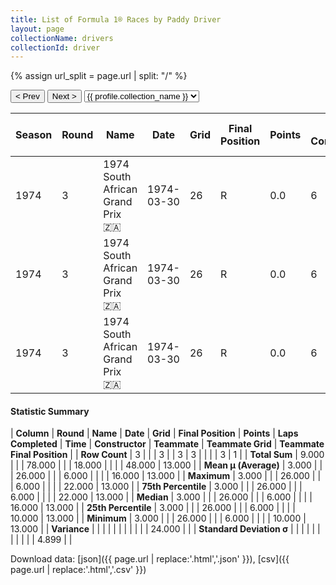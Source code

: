 ```yaml
---
title: List of Formula 1® Races by Paddy Driver
layout: page
collectionName: drivers
collectionId: driver
---
```


{% assign url_split = page.url | split: "/" %}
<div id="collection-navigation">
<button onclick="selector.options[selector.selectedIndex-1].value && (window.location = selector.options[selector.selectedIndex-1].value);">&lt; Prev</button>
<button onclick="selector.options[selector.selectedIndex+1].value && (window.location = selector.options[selector.selectedIndex+1].value);">Next &gt;</button>
<select id="selector" onchange="this.options[this.selectedIndex].value && (window.location = this.options[this.selectedIndex].value);">
  {% for collectionId in site.data[page.collectionName].refs %}
    {% if collectionId == page.collectionId %}
      {% assign selected = "selected" %}
    {% else %}
      {% assign selected = "" %}
    {% endif %}
    {% assign profile = site.data[page.collectionName][collectionId].profile %}
    <option value="/f1/{{ page.collectionName }}/{{ collectionId }}/{{ url_split[4] }}" {{ selected }}>{{ profile.collection_name }}</option>
  {% endfor %}
</select>
</div>

| Season | Round | Name | Date | Grid | Final Position | Points | Laps Completed | Time | Constructor | Teammate | Teammate Grid | Teammate Final Position |
|--|--|--|--|--|--|--|--|--|--|--|--|--|
| 1974 | 3 | 1974 South African Grand Prix 🇿🇦 | 1974-03-30 | 26 | R | 0.0 | 6 |   | Team Lotus 🇬🇧 | [Ian Scheckter 🇿🇦](/f1/drivers/ian_scheckter) | 22 | 13 |
| 1974 | 3 | 1974 South African Grand Prix 🇿🇦 | 1974-03-30 | 26 | R | 0.0 | 6 |   | Team Lotus 🇬🇧 | [Jacky Ickx 🇧🇪](/f1/drivers/ickx) | 10 | R |
| 1974 | 3 | 1974 South African Grand Prix 🇿🇦 | 1974-03-30 | 26 | R | 0.0 | 6 |   | Team Lotus 🇬🇧 | [Ronnie Peterson 🇸🇪](/f1/drivers/peterson) | 16 | R |

#### Statistic Summary

| **Column** | **Round** | **Name** | **Date** | **Grid** | **Final Position** | **Points** | **Laps Completed** | **Time** | **Constructor** | **Teammate** | **Teammate Grid** | **Teammate Final Position** |
| **Row Count** | 3 |  |  | 3 |  | 3 | 3 |  |  |  | 3 | 1 |
| **Total Sum** | 9.000 |  |  | 78.000 |  |  | 18.000 |  |  |  | 48.000 | 13.000 |
| **Mean μ (Average)** | 3.000 |  |  | 26.000 |  |  | 6.000 |  |  |  | 16.000 | 13.000 |
| **Maximum** | 3.000 |  |  | 26.000 |  |  | 6.000 |  |  |  | 22.000 | 13.000 |
| **75th Percentile** | 3.000 |  |  | 26.000 |  |  | 6.000 |  |  |  | 22.000 | 13.000 |
| **Median** | 3.000 |  |  | 26.000 |  |  | 6.000 |  |  |  | 16.000 | 13.000 |
| **25th Percentile** | 3.000 |  |  | 26.000 |  |  | 6.000 |  |  |  | 10.000 | 13.000 |
| **Minimum** | 3.000 |  |  | 26.000 |  |  | 6.000 |  |  |  | 10.000 | 13.000 |
| **Variance** |  |  |  |  |  |  |  |  |  |  | 24.000 |  |
| **Standard Deviation σ** |  |  |  |  |  |  |  |  |  |  | 4.899 |  |

Download data: [json]({{ page.url | replace:'.html','.json' }}), [csv]({{ page.url | replace:'.html','.csv' }})
